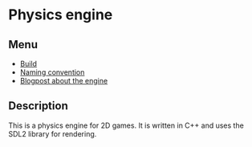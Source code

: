 # Physics engine

## Menu

- [Build](documentation/Build.md)
- [Naming convention](documentation/NamingConvention.md)
- [Blogpost about the engine](documentation/blogpost.md.html)

## Description

This is a physics engine for 2D games. It is written in C++ and uses the SDL2 library for rendering.